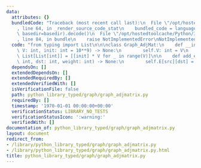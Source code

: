 ```yaml
---
data:
  attributes: {}
  bundledCode: "Traceback (most recent call last):\n  File \"/opt/hostedtoolcache/Python/3.8.5/x64/lib/python3.8/site-packages/onlinejudge_verify/documentation/build.py\"\
    , line 64, in _render_source_code_stat\n    bundled_code = language.bundle(stat.path,\
    \ basedir=basedir).decode()\n  File \"/opt/hostedtoolcache/Python/3.8.5/x64/lib/python3.8/site-packages/onlinejudge_verify/languages/python.py\"\
    , line 84, in bundle\n    raise NotImplementedError\nNotImplementedError\n"
  code: "from typing import List\n\n\nclass Graph_AdjMat:\n    def __init__(self,\
    \ V: int, init: int = 10**9) -> None:\n        self.V: int = V\n        self.E:\
    \ List[List[int]] = [[init] * V for _ in range(V)]\n\n    def add_edge(self, src:\
    \ int, dst: int, weight: int) -> None:\n        self.E[src][dst] = weight\n"
  dependsOn: []
  extendedDependsOn: []
  extendedRequiredBy: []
  extendedVerifiedWith: []
  isVerificationFile: false
  path: python_library_typed/graph/graph_adjmatrix.py
  requiredBy: []
  timestamp: '1970-01-01 00:00:00+00:00'
  verificationStatus: LIBRARY_NO_TESTS
  verificationStatusIcon: ':warning:'
  verifiedWith: []
documentation_of: python_library_typed/graph/graph_adjmatrix.py
layout: document
redirect_from:
- /library/python_library_typed/graph/graph_adjmatrix.py
- /library/python_library_typed/graph/graph_adjmatrix.py.html
title: python_library_typed/graph/graph_adjmatrix.py
---
```


